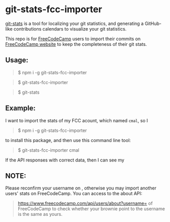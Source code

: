 # git-stats-fcc-importer

[git-stats](https://github.com/IonicaBizau/git-stats) is a tool for
localizing your git statistics, and generating a GitHub-like contributions calendars to visualize
your git statistics.

This repo is for [FreeCodeCamp](https://github.com/FreeCodeCamp/FreeCodeCamp/) users to import their
commits on [FreeCodeCamp website](https://www.freecodecamp.com) to keep the completeness of their git stats.


## Usage:

> $ npm i -g git-stats-fcc-importer

> $ git-stats-fcc-importer <YOUR-FCC-USERNAME>

> $ git-stats

## Example:

I want to import the stats of my FCC acount, which named `cmal`, so I

> $ npm i -g git-stats-fcc-importer

to install this package, and then use this command line tool:

> $ git-stats-fcc-importer cmal

If the API responses with correct data, then I can see my

## NOTE:

Please reconfirm your username on [](), otherwise you may import another users' stats on FreeCodeCamp.
You can access to the about API:
> https://www.freecodecamp.com/api/users/about?username=<YOUR-FCC-USERNAME>
of FreeCodeCamp to check whether your brownie point to the username is
the same as yours.

